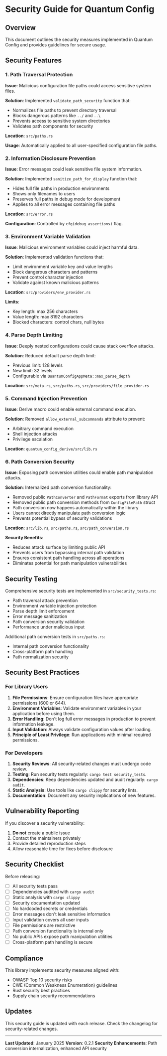 # Security Guide for Quantum Config

## Overview

This document outlines the security measures implemented in Quantum Config and provides guidelines for secure usage.

## Security Features

### 1. Path Traversal Protection

**Issue**: Malicious configuration file paths could access sensitive system files.

**Solution**: Implemented `validate_path_security` function that:
- Normalizes file paths to prevent directory traversal
- Blocks dangerous patterns like `../` and `..\`
- Prevents access to sensitive system directories
- Validates path components for security

**Location**: `src/paths.rs`

**Usage**: Automatically applied to all user-specified configuration file paths.

### 2. Information Disclosure Prevention

**Issue**: Error messages could leak sensitive file system information.

**Solution**: Implemented `sanitize_path_for_display` function that:
- Hides full file paths in production environments
- Shows only filenames to users
- Preserves full paths in debug mode for development
- Applies to all error messages containing file paths

**Location**: `src/error.rs`

**Configuration**: Controlled by `cfg(debug_assertions)` flag.

### 3. Environment Variable Validation

**Issue**: Malicious environment variables could inject harmful data.

**Solution**: Implemented validation functions that:
- Limit environment variable key and value lengths
- Block dangerous characters and patterns
- Prevent control character injection
- Validate against known malicious patterns

**Location**: `src/providers/env_provider.rs`

**Limits**:
- Key length: max 256 characters
- Value length: max 8192 characters
- Blocked characters: control chars, null bytes

### 4. Parse Depth Limiting

**Issue**: Deeply nested configurations could cause stack overflow attacks.

**Solution**: Reduced default parse depth limit:
- Previous limit: 128 levels
- New limit: 32 levels
- Configurable via `QuantumConfigAppMeta::max_parse_depth`

**Location**: `src/meta.rs`, `src/paths.rs`, `src/providers/file_provider.rs`

### 5. Command Injection Prevention

**Issue**: Derive macro could enable external command execution.

**Solution**: Removed `allow_external_subcommands` attribute to prevent:
- Arbitrary command execution
- Shell injection attacks
- Privilege escalation

**Location**: `quantum_config_derive/src/lib.rs`

### 6. Path Conversion Security

**Issue**: Exposing path conversion utilities could enable path manipulation attacks.

**Solution**: Internalized path conversion functionality:
- Removed public `PathConverter` and `PathFormat` exports from library API
- Removed public path conversion methods from `ConfigFilePath` struct
- Path conversion now happens automatically within the library
- Users cannot directly manipulate path conversion logic
- Prevents potential bypass of security validations

**Location**: `src/lib.rs`, `src/paths.rs`, `src/path_conversion.rs`

**Security Benefits**:
- Reduces attack surface by limiting public API
- Prevents users from bypassing internal path validation
- Ensures consistent path handling across all operations
- Eliminates potential for path manipulation vulnerabilities

## Security Testing

Comprehensive security tests are implemented in `src/security_tests.rs`:

- Path traversal attack prevention
- Environment variable injection protection
- Parse depth limit enforcement
- Error message sanitization
- Path conversion security validation
- Performance under malicious input

Additional path conversion tests in `src/paths.rs`:

- Internal path conversion functionality
- Cross-platform path handling
- Path normalization security

## Security Best Practices

### For Library Users

1. **File Permissions**: Ensure configuration files have appropriate permissions (600 or 644).
2. **Environment Variables**: Validate environment variables in your application before using them.
3. **Error Handling**: Don't log full error messages in production to prevent information leakage.
4. **Input Validation**: Always validate configuration values after loading.
5. **Principle of Least Privilege**: Run applications with minimal required permissions.

### For Developers

1. **Security Reviews**: All security-related changes must undergo code review.
2. **Testing**: Run security tests regularly: `cargo test security_tests`.
3. **Dependencies**: Keep dependencies updated and audit regularly: `cargo audit`.
4. **Static Analysis**: Use tools like `cargo clippy` for security lints.
5. **Documentation**: Document any security implications of new features.

## Vulnerability Reporting

If you discover a security vulnerability:

1. **Do not** create a public issue
2. Contact the maintainers privately
3. Provide detailed reproduction steps
4. Allow reasonable time for fixes before disclosure

## Security Checklist

Before releasing:

- [ ] All security tests pass
- [ ] Dependencies audited with `cargo audit`
- [ ] Static analysis with `cargo clippy`
- [ ] Security documentation updated
- [ ] No hardcoded secrets or credentials
- [ ] Error messages don't leak sensitive information
- [ ] Input validation covers all user inputs
- [ ] File permissions are restrictive
- [ ] Path conversion functionality is internal only
- [ ] No public APIs expose path manipulation utilities
- [ ] Cross-platform path handling is secure

## Compliance

This library implements security measures aligned with:

- OWASP Top 10 security risks
- CWE (Common Weakness Enumeration) guidelines
- Rust security best practices
- Supply chain security recommendations

## Updates

This security guide is updated with each release. Check the changelog for security-related changes.

---

**Last Updated**: January 2025
**Version**: 0.2.1
**Security Enhancements**: Path conversion internalization, enhanced API security